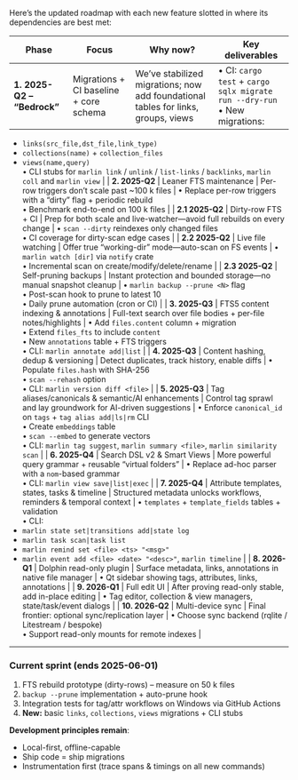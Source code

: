 Here’s the updated roadmap with each new feature slotted in where its dependencies are best met:

| Phase                      | Focus                                  | Why now?                                                                          | Key deliverables                                                             |
| -------------------------- | -------------------------------------- | --------------------------------------------------------------------------------- | ---------------------------------------------------------------------------- |
| **1. 2025-Q2 – “Bedrock”** | Migrations + CI baseline + core schema | We’ve stabilized migrations; now add foundational tables for links, groups, views | • CI: `cargo test` + `cargo sqlx migrate run --dry-run`<br>• New migrations: |

* `links(src_file,dst_file,link_type)`
* `collections(name)` + `collection_files`
* `views(name,query)` <br>• CLI stubs for `marlin link` / `unlink` / `list-links` / `backlinks`, `marlin coll` and `marlin view`                                    |
  \| **2. 2025-Q2**               | Leaner FTS maintenance                                   | Per-row triggers don’t scale past \~100 k files                                                  | • Replace per-row triggers with a “dirty” flag + periodic rebuild<br>• Benchmark end-to-end on 100 k files                                                                                                                                                                                                  |
  \| **2.1 2025-Q2**              | Dirty-row FTS + CI                                       | Prep for both scale and live-watcher—avoid full rebuilds on every change                        | • `scan --dirty` reindexes only changed files<br>• CI coverage for dirty-scan edge cases                                                                                                                                                                                                                   |
  \| **2.2 2025-Q2**              | Live file watching                                       | Offer true “working-dir” mode—auto-scan on FS events                                           | • `marlin watch [dir]` via `notify` crate<br>• Incremental scan on create/modify/delete/rename                                                                                                                                                                                                             |
  \| **2.3 2025-Q2**              | Self-pruning backups                                     | Instant protection and bounded storage—no manual snapshot cleanup                               | • `marlin backup --prune <N>` flag<br>• Post-scan hook to prune to latest 10<br>• Daily prune automation (cron or CI)                                                                                                                                                                                      |
  \| **3. 2025-Q3**               | FTS5 content indexing & annotations                      | Full-text search over file bodies + per-file notes/highlights                                  | • Add `files.content` column + migration<br>• Extend `files_fts` to include `content`<br>• New `annotations` table + FTS triggers<br>• CLI: `marlin annotate add|list`                                                                                                                                       |
  \| **4. 2025-Q3**               | Content hashing, dedup & versioning                      | Detect duplicates, track history, enable diffs                                                 | • Populate `files.hash` with SHA-256<br>• `scan --rehash` option<br>• CLI: `marlin version diff <file>`                                                                                                                                                                                                    |
  \| **5. 2025-Q3**               | Tag aliases/canonicals & semantic/AI enhancements        | Control tag sprawl and lay groundwork for AI-driven suggestions                                | • Enforce `canonical_id` on `tags` + `tag alias add|ls|rm` CLI<br>• Create `embeddings` table<br>• `scan --embed` to generate vectors<br>• CLI: `marlin tag suggest`, `marlin summary <file>`, `marlin similarity scan`                                                                                       |
  \| **6. 2025-Q4**               | Search DSL v2 & Smart Views                              | More powerful query grammar + reusable “virtual folders”                                       | • Replace ad-hoc parser with a `nom`-based grammar<br>• CLI: `marlin view save|list|exec`                                                                                                                                                                                                                   |
  \| **7. 2025-Q4**               | Attribute templates, states, tasks & timeline            | Structured metadata unlocks workflows, reminders & temporal context                            | • `templates` + `template_fields` tables + validation<br>• CLI:
* `marlin state set|transitions add|state log`
* `marlin task scan|task list`
* `marlin remind set <file> <ts> "<msg>"`
* `marlin event add <file> <date> "<desc>"`, `marlin timeline`                                                                                            |
  \| **8. 2026-Q1**               | Dolphin read-only plugin                                 | Surface metadata, links, annotations in native file manager                                   | • Qt sidebar showing tags, attributes, links, annotations                                                                                                                                                                                                                                                 |
  \| **9. 2026-Q1**               | Full edit UI                                             | After proving read-only stable, add in-place editing                                          | • Tag editor, collection & view managers, state/task/event dialogs                                                                                                                                                                                                                                        |
  \| **10. 2026-Q2**              | Multi-device sync                                        | Final frontier: optional sync/replication layer                                                | • Choose sync backend (rqlite / Litestream / bespoke)<br>• Support read-only mounts for remote indexes                                                                                                                                                                                                    |

---

### Current sprint (ends **2025-06-01**)

1. FTS rebuild prototype (dirty-rows) – measure on 50 k files
2. `backup --prune` implementation + auto-prune hook
3. Integration tests for tag/attr workflows on Windows via GitHub Actions
4. **New:** basic `links`, `collections`, `views` migrations + CLI stubs

**Development principles remain**:

* Local-first, offline-capable
* Ship code = ship migrations
* Instrumentation first (trace spans & timings on all new commands)
